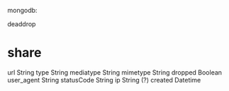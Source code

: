 mongodb:

deaddrop

# share

url String
type String
mediatype String
mimetype String
dropped Boolean
user_agent String
statusCode String
ip String (?)
created Datetime

